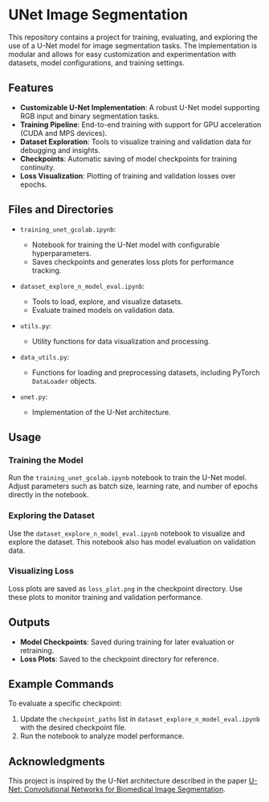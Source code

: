 # UNet Image Segmentation

This repository contains a project for training, evaluating, and exploring the use of a U-Net model for image segmentation tasks. The implementation is modular and allows for easy customization and experimentation with datasets, model configurations, and training settings.

## Features

- **Customizable U-Net Implementation**: A robust U-Net model supporting RGB input and binary segmentation tasks.
- **Training Pipeline**: End-to-end training with support for GPU acceleration (CUDA and MPS devices).
- **Dataset Exploration**: Tools to visualize training and validation data for debugging and insights.
- **Checkpoints**: Automatic saving of model checkpoints for training continuity.
- **Loss Visualization**: Plotting of training and validation losses over epochs.

## Files and Directories

- `training_unet_gcolab.ipynb`:
  - Notebook for training the U-Net model with configurable hyperparameters.
  - Saves checkpoints and generates loss plots for performance tracking.

- `dataset_explore_n_model_eval.ipynb`:
  - Tools to load, explore, and visualize datasets.
  - Evaluate trained models on validation data.

- `utils.py`:
  - Utility functions for data visualization and processing.

- `data_utils.py`:
  - Functions for loading and preprocessing datasets, including PyTorch `DataLoader` objects.

- `unet.py`:
  - Implementation of the U-Net architecture.

## Usage

### Training the Model
Run the `training_unet_gcolab.ipynb` notebook to train the U-Net model. Adjust parameters such as batch size, learning rate, and number of epochs directly in the notebook.

### Exploring the Dataset
Use the `dataset_explore_n_model_eval.ipynb` notebook to visualize and explore the dataset. This notebook also has model evaluation on validation data.

### Visualizing Loss
Loss plots are saved as `loss_plot.png` in the checkpoint directory. Use these plots to monitor training and validation performance.

## Outputs

- **Model Checkpoints**: Saved during training for later evaluation or retraining.
- **Loss Plots**: Saved to the checkpoint directory for reference.

## Example Commands

To evaluate a specific checkpoint:
1. Update the `checkpoint_paths` list in `dataset_explore_n_model_eval.ipynb` with the desired checkpoint file.
2. Run the notebook to analyze model performance.

## Acknowledgments

This project is inspired by the U-Net architecture described in the paper [U-Net: Convolutional Networks for Biomedical Image Segmentation](https://arxiv.org/abs/1505.04597).
